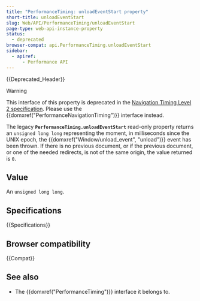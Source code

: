 ```yaml
---
title: "PerformanceTiming: unloadEventStart property"
short-title: unloadEventStart
slug: Web/API/PerformanceTiming/unloadEventStart
page-type: web-api-instance-property
status:
  - deprecated
browser-compat: api.PerformanceTiming.unloadEventStart
sidebar:
  - apiref:
      - Performance API
---
```


{{Deprecated_Header}}

> [!WARNING]
> This interface of this property is deprecated in the [Navigation Timing Level 2 specification](https://w3c.github.io/navigation-timing/#obsolete). Please use the {{domxref("PerformanceNavigationTiming")}}
> interface instead.

The legacy
**`PerformanceTiming.unloadEventStart`**
read-only property returns an `unsigned long long` representing the moment,
in milliseconds since the UNIX epoch, the {{domxref("Window/unload_event", "unload")}} event has been thrown. If
there is no previous document, or if the previous document, or one of the needed
redirects, is not of the same origin, the value returned is `0`.

## Value

An `unsigned long long`.

## Specifications

{{Specifications}}

## Browser compatibility

{{Compat}}

## See also

- The {{domxref("PerformanceTiming")}} interface it belongs to.
